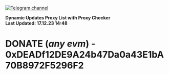 [![Telegram channel](https://img.shields.io/endpoint?url=https://runkit.io/damiankrawczyk/telegram-badge/branches/master?url=https://t.me/n4z4v0d)](https://t.me/n4z4v0d) 

**Dynamic Updates Proxy List with Proxy Checker**  
**Last Updated: 17.12.23 14:48**

# DONATE (_any evm_) - 0xDEADf12DE9A24b47Da0a43E1bA70B8972F5296F2
